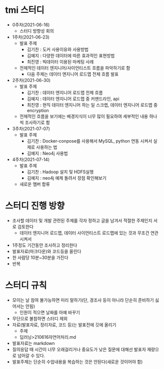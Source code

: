 # tmi 스터디

* 0주차(2021-06-16)
  * 스터디 방향성 회의
* 1주차(2021-06-23)
  * 발표 주제
    * 김기찬 : 도커 사용이유와 사용방법
    * 김예지 : 다양한 데이터에 따른 효과적인 표현방법
    * 최진영 : 빅데이터 이용된 마케팅 사례
  * 전체적인 데이터 엔지니어/사이언티스트 흐름을 파악하기로 함
    * 다음 주제는 데이터 엔지니어 로드맵 전체 흐름 발표
* 2주차(2021-06-30)
  * 발표 주제
    * 김기찬 : 데이터 엔지니어 로드맵 전체 흐름
    * 김예지 : 데이터 엔지니어 로드맵 중 커맨드라인, api
    * 최진영 : 현직 데이터 엔지니어 하는 일 스크랩, 데이터 엔지니어 로드맵 중 encryption
  * 전체적인 흐름을 보기에는 배경지식이 너무 많이 필요하여 세부적인 내용 하나씩 조사하기로 함
* 3주차(2021-07-07)
  * 발표 주제
    * 김기찬 : Docker-conpose를 사용해서 MySQL, python 연동 시켜서 실제로 사용하는 법
    * 김예지 : Neo4j 사용법
* 4주차(2021-07-14)
  * 발표 주제
    * 김기찬 : Hadoop 설치 및 HDFS실행
    * 김예지 : neo4j 예제 돌려서 장점 확인해보기
  * 새로운 멤버 합류

# 스터디 진행 방향

* 조사할 데이터 및 개발 관련된 주제를 각자 정하고 글을 남겨서 적절한 주제인지 서로 검토한다
  * 데이터 엔지니어 로드맵, 데이터 사이언티스트 로드맵에 있는 것과 무조건 연관시켜서
* 1주정도 기간동안 조사하고 정리한다
* 발표자료(마크다운)와 코드등을 올린다
* 한 사람당 10분~30분을 가진다
* 반복

# 스터디 규칙

* 모이는 날 참여 불가능하면 미리 말하기(단, 경조사 등이 아니라 단순히 준비하기 싫어서는 안됨)
  * 인원이 적으면 날짜를 아예 바꾸기
* 무단으로 불참하면 스터디 제외
* 자료(발표자료, 정리자료, 코드 등)는 발표전에 깃에 올리기
  * 주제
  * 딥러닝>210616자연어처리.md
* 발표자료는 markdown
* 질의응답 때 시간이 너무 오래걸리거나 중요도가 낮은 질문에 대해선 발표자 재량으로 넘어갈 수 있다.
* 발표주제는 단순히 수업내용을 복습하는 것은 안된다(새로운 것이어야 함)